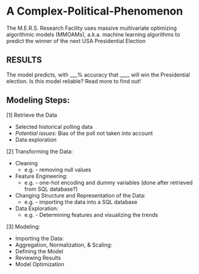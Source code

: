 # A Complex-Political-Phenomenon
The M.E.R.S. Research Facility uses massive multivariate optimizing algorithmic models (MMOAMs), a.k.a. machine learning algorithms to predict the winner of the next USA Presidential Election

## RESULTS
The model predicts, with ___% accuracy that ____ will win the Presidential election. Is this model reliable? Read more to find out!

## Modeling Steps:
[1] Retrieve the Data
  - Selected historical polling data
  - _Potential issues:_ Bias of the poll not taken into account
  - Data exploration

[2] Transforming the Data:
  - Cleaning
    - e.g. - removing null values 
  - Feature Engineering:
    - e.g. -  one-hot encoding and dummy variables (done after retrieved from SQL database?) 
  - Changing Structure and Representation of the Data:
    - e.g. - importing the data into a SQL database
  - Data Exploration:
    - e.g. - Determining features and visualizing the trends 

[3] Modeling:
  - Importing the Data:
  - Aggregation, Normalization, & Scaling:
  - Defining the Model
  - Reviewing Results
  - Model Optimization

